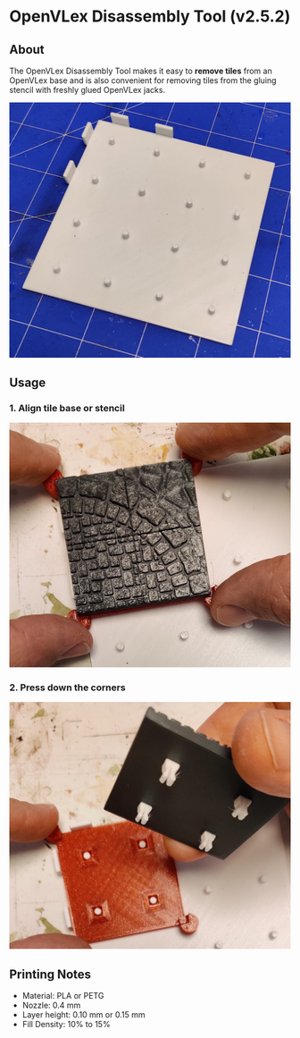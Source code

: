 # OpenVLex Disassembly Tool (v2.5.2)



## About

The OpenVLex Disassembly Tool makes it easy to **remove tiles** from an OpenVLex base and is also convenient for removing tiles from the gluing stencil with freshly glued OpenVLex jacks.

   ![Disassembly Tool](./img/disassembly-tool.jpg)
	
## Usage

### 1. Align tile base or stencil

   ![Disassembly Tool - Align tile base or stencil](./img/disassembly-tool_1.jpg)
   
### 2. Press down the corners
   
   ![Disassembly Tool - Press down the corners](./img/disassembly-tool_2.jpg)

## Printing Notes

- Material: PLA or PETG
- Nozzle: 0.4 mm
- Layer height: 0.10 mm or 0.15 mm
- Fill Density: 10% to 15%
